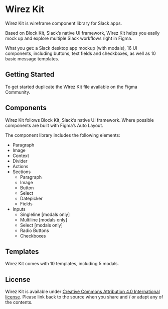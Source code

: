 # Wirez Kit

Wirez Kit is wireframe component library for Slack apps.

Based on Block Kit, Slack’s native UI framework, Wirez Kit helps you easily mock up and explore multiple Slack workflows right in Figma.

What you get: a Slack desktop app mockup (with modals), 16 UI components, including buttons, text fields and checkboxes, as well as 10 basic message templates.

## Getting Started

To get started duplicate the Wirez Kit file available on the Figma Community. 

## Components

Wirez Kit follows Block Kit, Slack’s native UI framework. Where possible components are built with Figma’s Auto Layout.

The component library includes the following elements: 

* Paragraph
* Image
* Context
* Divider
* Actions
* Sections
  * Paragraph
  * Image
  * Button
  * Select
  * Datepicker
  * Fields
* Inputs
  * Singleline [modals only]
  * Multiline [modals only]
  * Select [modals only]
  * Radio Buttons
  * Checkboxes

## Templates

Wirez Kit comes with 10 templates, including 5 modals.

## License

Wirez Kit is available under [Creative Commons Attribution 4.0 International license](https://creativecommons.org/licenses/by/4.0/). Please link back to the source when you share and / or adapt any of the contents.
